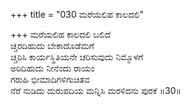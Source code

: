 +++
title = "030 ಮರೆಯಲಿಹ ಕಾಲದಲಿ"

+++
ಮರೆಯಲಿಹ ಕಾಲದಲಿ ಬಲಿದೆ  
ಚ್ಚರದಿಹುದು ಬೇಕಾದೊಡೆಮಗೆ  
ಚ್ಚರಿಸಿ ಕಾರ್ಯಸ್ಥಿತಿಯನೇ ಚರಿಸುವುದು ನಿಮ್ಮೊಳಗೆ   
ಅರಿದಿಹುದು ನೀನೆಂದು ರಾಯಂ  
ಗರುಹಿ ಭೀಮಾದಿಗಳಿಗುಚಿತವ         
ನೆರೆ ನುಡಿದು ದುರುಪದಿಯ ಮನ್ನಿಸಿ ಮರಳಿದನು ಪುರಕೆ       ॥30॥